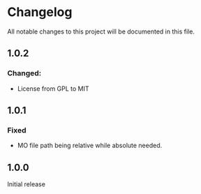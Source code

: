 # Changelog
All notable changes to this project will be documented in this file.

## 1.0.2

### Changed:
- License from GPL to MIT

## 1.0.1

### Fixed

- MO file path being relative while absolute needed.

## 1.0.0

Initial release
